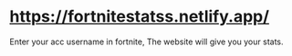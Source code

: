 # https://fortnitestatss.netlify.app/

Enter your acc username in fortnite, The website will give you your stats.
